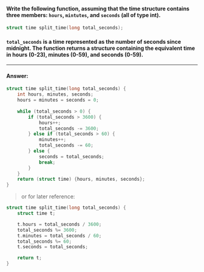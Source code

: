 #### Write the following function, assuming that the time structure contains three members: `hours`, `mintutes`, and `seconds` (all of type int).

```c
struct time split_time(long total_seconds);
```

#### `total_seconds` is a time represented as the number of seconds since midnight. The function returns a structure containing the equivalent time in hours (0-23), minutes (0-59), and seconds (0-59).

---

#### Answer:

```c
struct time split_time(long total_seconds) {
    int hours, minutes, seconds;
    hours = minutes = seconds = 0;
    
    while (total_seconds > 0) {
        if (total_seconds > 3600) {
            hours++;
            total_seconds -= 3600;
        } else if (total_seconds > 60) {
            minutes++;
            total_seconds -= 60;
        } else {
            seconds = total_seconds;
            break;
        }
    }
    return (struct time) {hours, minutes, seconds};
}
```

> or for later reference:  

```c
struct time split_time(long total_seconds) {
    struct time t;

    t.hours = total_seconds / 3600;
    total_seconds %= 3600;
    t.minutes = total_seconds / 60;
    total_seconds %= 60;
    t.seconds = total_seconds;

    return t;
}
```

